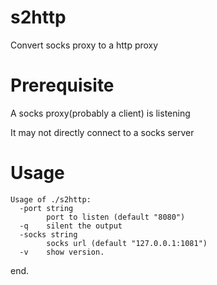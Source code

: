 # s2http

Convert socks proxy to a http proxy

# Prerequisite

A socks proxy(probably a client) is listening

It may not directly connect to a socks server

# Usage

```
Usage of ./s2http:
  -port string
        port to listen (default "8080")
  -q    silent the output
  -socks string
        socks url (default "127.0.0.1:1081")
  -v    show version.
```

end.  
